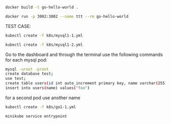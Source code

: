 ```bash
docker build -t go-hello-world . 
```

```bash
docker run -p 3002:3002 --name ttt --rm go-hello-world
```

TEST CASE:
```bash
kubectl create -f k8s/mysql1-1.yml
```

```bash
kubectl create -f k8s/mysql1-2.yml
```

Go to the dashboard and through the terminal use the following
commands for each mysql pod:
```bash
mysql -uroot -proot
create database test;
use test;
create table users(id int auto_increment primary key, name varchar(255));
insert into users(name) values("foo")
```

for a second pod use another name

```bash
kubectl create -f k8s/go1-1.yml
```

```bash
minikube service entrypoint
```